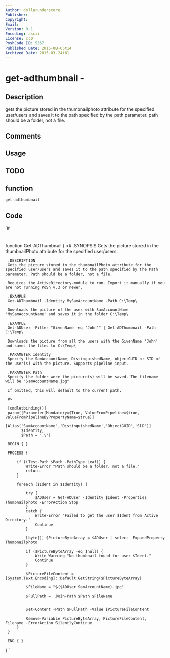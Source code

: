 ```yaml
---
Author: dollarunderscore
Publisher: 
Copyright: 
Email: 
Version: 0.1
Encoding: ascii
License: cc0
PoshCode ID: 5357
Published Date: 2015-08-05t14
Archived Date: 2015-03-24t01
---
```


# get-adthumbnail - 

## Description

gets the picture stored in the thumbnailphoto attribute for the specified user/users and saves it to the path specified by the path parameter. path should be a folder, not a file.

## Comments



## Usage



## TODO



## function

`get-adthumbnail`

## Code

`#
 #
 function Get-ADThumbnail
 {
     <#
     .SYNOPSIS
     Gets the picture stored in the thumbnailPhoto attribute for the specified user/users.
 
     .DESCRIPTION
     Gets the picture stored in the thumbnailPhoto attribute for the specified user/users and saves it to the path specified by the Path parameter. Path should be a folder, not a file.
 
     Requires the ActiveDirectory-module to run. Import it manually if you are not running PoSh v.3 or newer.
 
     .EXAMPLE
     Get-ADThumbnail -Identity MySamAccountName -Path C:\Temp\
 
     Downloads the picture of the user with SamAccountName 'MySamAccountName' and saves it in the folder C:\Temp\
 
     .EXAMPLE
     Get-ADUser -Filter "GivenName -eq 'John'" | Get-ADThumbnail -Path C:\Temp\
 
     Downloads the picture from all the users with the GivenName 'John' and saves the files to C:\Temp\
 
     .PARAMETER Identity
     Specify the SamAccountName, DistinguishedName, objectGUID or SID of the user(s) with the picture. Supports pipeline input.
 
     .PARAMETER Path
     Specify the folder were the picture(s) will be saved. The filename will be "SamAccountName.jpg"
 
     If omitted, this will default to the current path.
 
     #>
 
     [cmdletbinding()]
     param([Parameter(Mandatory=$True, ValueFromPipeline=$true, ValueFromPipelineByPropertyName=$true)]
           [Alias('SamAccountName','DistinguishedName','ObjectGUID','SID')]
           $Identity,
           $Path = '.\')
 
     BEGIN { }
 
     PROCESS {
         
         if ((Test-Path $Path -PathType Leaf)) {
             Write-Error "Path should be a folder, not a file."
             return
         }
 
         foreach ($Ident in $Identity) {
 
             try {
                 $ADUser = Get-ADUser -Identity $Ident -Properties Thumbnailphoto -ErrorAction Stop
             }
             catch {
                 Write-Error "Failed to get the user $Ident from Active Directory."
                 Continue
             }
 
             [byte[]] $PictureByteArray = $ADUser | select -ExpandProperty Thumbnailphoto
 
             if ($PictureByteArray -eq $null) {
                 Write-Warning "No thumbnail found for user $Ident."
                 Continue
             }
 
             $PictureFileContent = [System.Text.Encoding]::Default.GetString($PictureByteArray)
 
             $FileName = "$($ADUser.SamAccountName).jpg"
 
             $FullPath =  Join-Path $Path $FileName
 
 
             Set-Content -Path $FullPath -Value $PictureFileContent
 
             Remove-Variable PictureByteArray, PictureFileContent, Filename -ErrorAction SilentlyContinue
         }
     }
 
     END { }
 }
`

